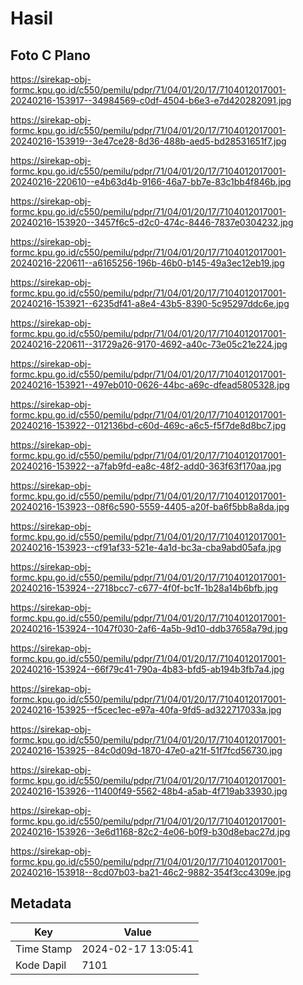 # Hasil

## Foto C Plano

https://sirekap-obj-formc.kpu.go.id/c550/pemilu/pdpr/71/04/01/20/17/7104012017001-20240216-153917--34984569-c0df-4504-b6e3-e7d420282091.jpg

https://sirekap-obj-formc.kpu.go.id/c550/pemilu/pdpr/71/04/01/20/17/7104012017001-20240216-153919--3e47ce28-8d36-488b-aed5-bd28531651f7.jpg

https://sirekap-obj-formc.kpu.go.id/c550/pemilu/pdpr/71/04/01/20/17/7104012017001-20240216-220610--e4b63d4b-9166-46a7-bb7e-83c1bb4f846b.jpg

https://sirekap-obj-formc.kpu.go.id/c550/pemilu/pdpr/71/04/01/20/17/7104012017001-20240216-153920--3457f6c5-d2c0-474c-8446-7837e0304232.jpg

https://sirekap-obj-formc.kpu.go.id/c550/pemilu/pdpr/71/04/01/20/17/7104012017001-20240216-220611--a6165256-196b-46b0-b145-49a3ec12eb19.jpg

https://sirekap-obj-formc.kpu.go.id/c550/pemilu/pdpr/71/04/01/20/17/7104012017001-20240216-153921--6235df41-a8e4-43b5-8390-5c95297ddc6e.jpg

https://sirekap-obj-formc.kpu.go.id/c550/pemilu/pdpr/71/04/01/20/17/7104012017001-20240216-220611--31729a26-9170-4692-a40c-73e05c21e224.jpg

https://sirekap-obj-formc.kpu.go.id/c550/pemilu/pdpr/71/04/01/20/17/7104012017001-20240216-153921--497eb010-0626-44bc-a69c-dfead5805328.jpg

https://sirekap-obj-formc.kpu.go.id/c550/pemilu/pdpr/71/04/01/20/17/7104012017001-20240216-153922--012136bd-c60d-469c-a6c5-f5f7de8d8bc7.jpg

https://sirekap-obj-formc.kpu.go.id/c550/pemilu/pdpr/71/04/01/20/17/7104012017001-20240216-153922--a7fab9fd-ea8c-48f2-add0-363f63f170aa.jpg

https://sirekap-obj-formc.kpu.go.id/c550/pemilu/pdpr/71/04/01/20/17/7104012017001-20240216-153923--08f6c590-5559-4405-a20f-ba6f5bb8a8da.jpg

https://sirekap-obj-formc.kpu.go.id/c550/pemilu/pdpr/71/04/01/20/17/7104012017001-20240216-153923--cf91af33-521e-4a1d-bc3a-cba9abd05afa.jpg

https://sirekap-obj-formc.kpu.go.id/c550/pemilu/pdpr/71/04/01/20/17/7104012017001-20240216-153924--2718bcc7-c677-4f0f-bc1f-1b28a14b6bfb.jpg

https://sirekap-obj-formc.kpu.go.id/c550/pemilu/pdpr/71/04/01/20/17/7104012017001-20240216-153924--1047f030-2af6-4a5b-9d10-ddb37658a79d.jpg

https://sirekap-obj-formc.kpu.go.id/c550/pemilu/pdpr/71/04/01/20/17/7104012017001-20240216-153924--66f79c41-790a-4b83-bfd5-ab194b3fb7a4.jpg

https://sirekap-obj-formc.kpu.go.id/c550/pemilu/pdpr/71/04/01/20/17/7104012017001-20240216-153925--f5cec1ec-e97a-40fa-9fd5-ad322717033a.jpg

https://sirekap-obj-formc.kpu.go.id/c550/pemilu/pdpr/71/04/01/20/17/7104012017001-20240216-153925--84c0d09d-1870-47e0-a21f-51f7fcd56730.jpg

https://sirekap-obj-formc.kpu.go.id/c550/pemilu/pdpr/71/04/01/20/17/7104012017001-20240216-153926--11400f49-5562-48b4-a5ab-4f719ab33930.jpg

https://sirekap-obj-formc.kpu.go.id/c550/pemilu/pdpr/71/04/01/20/17/7104012017001-20240216-153926--3e6d1168-82c2-4e06-b0f9-b30d8ebac27d.jpg

https://sirekap-obj-formc.kpu.go.id/c550/pemilu/pdpr/71/04/01/20/17/7104012017001-20240216-153918--8cd07b03-ba21-46c2-9882-354f3cc4309e.jpg


## Metadata

| Key        | Value               |
| ---------- | ------------------- |
| Time Stamp | 2024-02-17 13:05:41 |
| Kode Dapil | 7101                |



